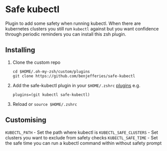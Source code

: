 # Safe kubectl

Plugin to add some safety when running kubectl. When there are kubernetes clusters you still run `kubectl` against but you want confidence through periodic reminders you can install this zsh plugin.

## Installing
1. Clone the custom repo
    ```
    cd $HOME/.oh-my-zsh/custom/plugins
    git clone https://github.com/benjefferies/safe-kubectl
    ```
1.  Add the safe-kubectl plugin in your `$HOME/.zshrc` [plugins](https://github.com/robbyrussell/oh-my-zsh/wiki/Plugins) e.g.
    ```
    plugins=(git kubectl safe-kubectl)
    ```
1. Reload or `source $HOME/.zshrc`

## Customising
`KUBECTL_PATH` - Set the path where kubectl is
`KUBECTL_SAFE_CLUSTERS` - Set clusters you want to exclude from safety checks
`KUBECTL_SAFE_TIME` - Set the safe time you can run a kubectl command within without safety prompt